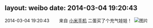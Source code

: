 layout: weibo
date: 2014-03-04 19:20:43
---
<meta name="referrer" content="no-referrer" />

2014-03-04 19:20:43  &nbsp;&nbsp;&nbsp;&nbsp;&nbsp;&nbsp; 来自 <a href="http://app.weibo.com/t/feed/22zMnn" rel="nofollow">小米手机</a>
二蛋买了个充气娃娃！ ​​​
![图片](https://ww3.sinaimg.cn/large/6d2a6003jw1ee3xtwkjuuj20qo0f0aam.jpg)
